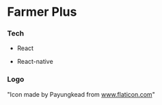 # Farmer Plus

### Tech

- React

- React-native

### Logo

"Icon made by Payungkead from www.flaticon.com"
